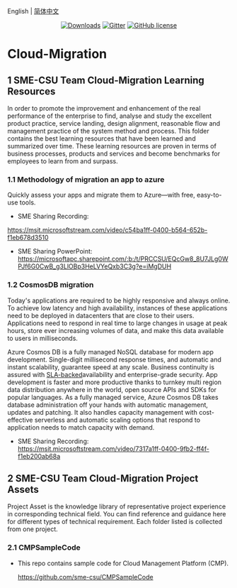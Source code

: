English | [简体中文](./README_zh-CN.md)

<p align="center">
  <a href="https://github.com/sme-csu"><img src="https://badgen.net/badge/downloads/0/green?icon=github" alt="Downloads"></a>
  <a href="https://gitter.im/SME-CSU-Team/community?utm_source=badge&utm_medium=badge&utm_campaign=pr-badge"><img src="https://badges.gitter.im/SME-CSU-Team/community.svg" alt="Gitter" /></a>
  <a href="/LICENSE"><img src="https://img.shields.io/badge/license-MIT-blue.svg" alt="GitHub license" /></a>

# Cloud-Migration

## 1 SME-CSU Team Cloud-Migration Learning Resources

In order to promote the improvement and enhancement of the real performance of the enterprise to find, analyse and study the excellent product practice, service landing, design alignment, reasonable flow and management practice of the system method and process. This folder contains the best learning resources that have been learned and summarized over time. These learning resources are proven in terms of business processes, products and services and become benchmarks for employees to learn from and surpass.

### 1.1 Methodology of migration an app to azure

Quickly assess your apps and migrate them to Azure—with free, easy-to-use tools.

- SME Sharing Recording: 
  
https://msit.microsoftstream.com/video/c54ba1ff-0400-b564-652b-f1eb678d3510
  
- SME Sharing PowerPoint:
  https://microsoftapc.sharepoint.com/:b:/t/PRCCSU/EQcGw8_8U7JLg0WPJf6G0CwB_g3LlOBp3HeLVYeQxb3C3g?e=iMgDUH

### 1.2 CosmosDB migration

Today's applications are required to be highly responsive and always online. To achieve low latency and high availability, instances of these applications need to be deployed in datacenters that are close to their users. Applications need to respond in real time to large changes in usage at peak hours, store ever increasing volumes of data, and make this data available to users in milliseconds.

Azure Cosmos DB is a fully managed NoSQL database for modern app development. Single-digit millisecond response times, and automatic and instant scalability, guarantee speed at any scale. Business continuity is assured with [SLA-backed](https://azure.microsoft.com/support/legal/sla/cosmos-db)availability and enterprise-grade security. App development is faster and more productive thanks to turnkey multi region data distribution anywhere in the world, open source APIs and SDKs for popular languages. As a fully managed service, Azure Cosmos DB takes database administration off your hands with automatic management, updates and patching. It also handles capacity management with cost-effective serverless and automatic scaling options that respond to application needs to match capacity with demand.

- SME Sharing Recording: 
  https://msit.microsoftstream.com/video/7317a1ff-0400-9fb2-ff4f-f1eb200ab68a

## 2 SME-CSU Team Cloud-Migration Project Assets

Project Asset is the knowledge library of representative project experience in corresponding technical field. You can find reference and guidance here for different types of technical requirement. Each folder listed is collected from one project.

### 2.1 CMPSampleCode

- This repo contains sample code for Cloud Management Platform (CMP).

  https://github.com/sme-csu/CMPSampleCode